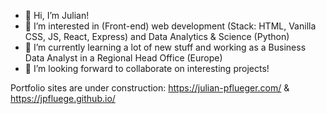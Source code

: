 - 👋 Hi, I’m Julian!
- 👀 I’m interested in (Front-end) web development (Stack: HTML, Vanilla CSS, JS, React, Express) and Data Analytics & Science (Python)
- 🌱 I’m currently learning a lot of new stuff and working as a Business Data Analyst in a Regional Head Office (Europe)
- 💞️ I’m looking forward to collaborate on interesting projects!

Portfolio sites are under construction:
https://julian-pflueger.com/ & https://jpfluege.github.io/
